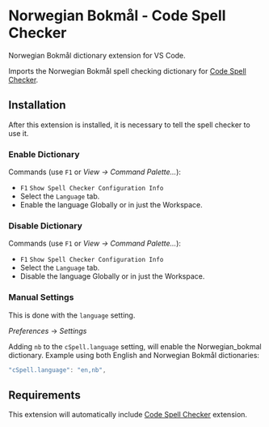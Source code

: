 # Norwegian Bokmål - Code Spell Checker

Norwegian Bokmål dictionary extension for VS Code.

Imports the Norwegian Bokmål spell checking dictionary for [Code Spell Checker](https://marketplace.visualstudio.com/items?itemName=streetsidesoftware.code-spell-checker).



## Installation

After this extension is installed, it is necessary to tell the spell checker to use it.

### Enable Dictionary

Commands (use `F1` or *View -> Command Palette...*):
- `F1` `Show Spell Checker Configuration Info`
- Select the `Language` tab.
- Enable the language Globally or in just the Workspace.

### Disable Dictionary

Commands (use `F1` or *View -> Command Palette...*):
- `F1` `Show Spell Checker Configuration Info`
- Select the `Language` tab.
- Disable the language Globally or in just the Workspace.

### Manual Settings

This is done with the `language` setting.

*Preferences* -> *Settings*

Adding `nb` to the `cSpell.language` setting, will enable the Norwegian_bokmal dictionary.
Example using both English and Norwegian Bokmål dictionaries:
```javascript
"cSpell.language": "en,nb",
```



## Requirements
This extension will automatically include [Code Spell Checker](https://marketplace.visualstudio.com/items?itemName=streetsidesoftware.code-spell-checker) extension.
